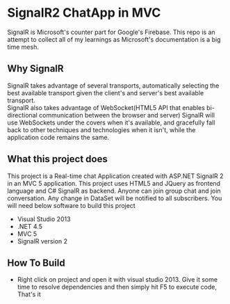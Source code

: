 # SignalR2 ChatApp in MVC

   SignalR is Microsoft's counter part for Google's Firebase. This repo is an attempt to collect all of my learnings as Microsoft's documentation is a big time mesh. 
   
## Why SignalR #
   
   SignalR takes advantage of several transports, automatically selecting the best available transport given the client's and server's best available transport.  
   SignalR also takes advantage of WebSocket(HTML5 API that enables bi-directional communication between the browser and server) SignalR will use WebSockets under the covers when it's available, and gracefully fall back to other techniques and technologies when it isn't, while the application code remains the same.
  
   
## What this project does ##

  This project is a Real-time chat Application created with ASP.NET SignalR 2 in an MVC 5 application. This project uses HTML5 and JQuery as frontend language and C# SignalR as backend. Anyone can join group chat and join conversation. Any change in DataSet will be notified to all subscribers. You will need below software to build this project
 
-  Visual Studio 2013
- .NET 4.5
-  MVC 5
-  SignalR version 2

## How To Build  ##

- Right click on project and open it with visual studio 2013. Give it some time to resolve dependencies and then simply hit F5 to execute code, That's it

